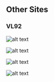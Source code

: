 ## Other Sites


### VL92

![alt text](https://suegrimmond.github.io/images/VL92/LI_1.jpg "Vancovuer Light Industrial")

![alt text](https://suegrimmond.github.io/images/VL92/Li_2.jpg "Vancovuer Light Industrial")

![alt text](https://suegrimmond.github.io/images/VL92/Li_3.jpg "Vancovuer Light Industrial")

![alt text](https://suegrimmond.github.io/images/VL92/Li_4.jpg "Vancovuer Light Industrial")

<!---+ <img class="alignnone" alt="" src="http://www.met.reading.ac.uk/micromet/documents/LI_1.jpg" width="805" height="528" />
<img class="alignnone" alt="" src="http://www.met.reading.ac.uk/micromet/documents/Li_2.jpg" width="805" height="528" />
<img class="alignnone" alt="" src="http://www.met.reading.ac.uk/micromet/documents/Li_3.jpg" width="805" height="528" />
<img class="alignnone" alt="" src="http://www.met.reading.ac.uk/micromet/documents/Li_4.jpg" width="805" height="528" /> + --->